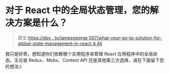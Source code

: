 # 对于 React 中的全局状态管理，您的解决方案是什么？

> 原文:[https://dev . to/jamesgeorge 007/what-your-go-to-solution-for-global-state-management-in-react-4 Ali](https://dev.to/jamesgeorge007/what-is-your-go-to-solution-for-global-state-management-in-react-4ali)

我只是好奇，想知道你们依赖哪个实用程序来管理 React 应用程序中的全局状态。无论是 Redux、Mobx、Context API 还是其他第三方选择，请在下面留下您的想法:)
